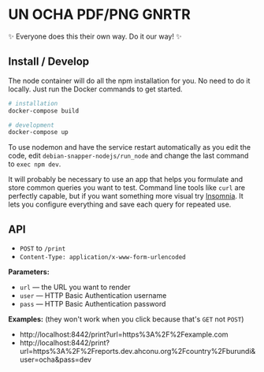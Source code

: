 # UN OCHA PDF/PNG GNRTR

✨ Everyone does this their own way. Do it our way! ✨

## Install / Develop

The node container will do all the npm installation for you. No need to do it locally. Just run the Docker commands to get started.

```bash
# installation
docker-compose build

# development
docker-compose up
```

To use nodemon and have the service restart automatically as you edit the code, edit `debian-snapper-nodejs/run_node` and change the last command to `exec npm dev`.

It will probably be necessary to use an app that helps you formulate and store common queries you want to test. Command line tools like `curl` are perfectly capable, but if you want something more visual try [Insomnia](https://insomnia.rest/). It lets you configure everything and save each query for repeated use.

## API

- `POST` to `/print`
- `Content-Type: application/x-www-form-urlencoded`

**Parameters:**

- `url` — the URL you want to render
- `user` — HTTP Basic Authentication username
- `pass` — HTTP Basic Authentication password

**Examples:** (they won't work when you click because that's `GET` not `POST`)

- http://localhost:8442/print?url=https%3A%2F%2Fexample.com
- http://localhost:8442/print?url=https%3A%2F%2Freports.dev.ahconu.org%2Fcountry%2Fburundi&user=ocha&pass=dev
